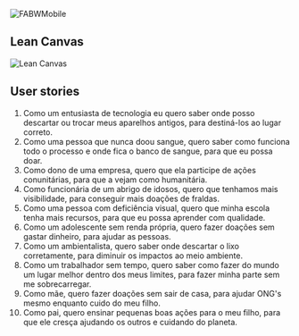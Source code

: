 ![FABWMobile](https://github.com/KallyneRocha/PorUmMundoMelhor/assets/81446987/ee51ea5d-88b6-4107-9015-dc75e58fb06f)

## Lean Canvas

![Lean Canvas](https://user-images.githubusercontent.com/81446987/235788177-94f6d485-f437-4367-a201-19ed74f8910c.png)

## User stories

1. Como um entusiasta de tecnologia eu quero saber onde posso descartar ou trocar meus aparelhos antigos, para destiná-los ao lugar correto.
2. Como uma pessoa que nunca doou sangue, quero saber como funciona todo o processo e onde fica o banco de sangue, para que eu possa doar.
3. Como dono de uma empresa, quero que ela participe de ações conunitárias, para que a vejam como humanitária.
4. Como funcionária de um abrigo de idosos, quero que tenhamos mais visibilidade, para conseguir mais doações de fraldas.
5. Como uma pessoa com deficiência visual, quero que minha escola tenha mais recursos, para que eu possa aprender com qualidade.
6. Como um adolescente sem renda própria, quero fazer doações sem gastar dinheiro, para ajudar as pessoas.
7. Como um ambientalista, quero saber onde descartar o lixo corretamente, para diminuir os impactos ao meio ambiente.
8. Como um trabalhador sem tempo, quero saber como fazer do mundo um lugar melhor dentro dos meus limites, para fazer minha parte sem me sobrecarregar.
9. Como mãe, quero fazer doações sem sair de casa, para ajudar ONG's mesmo enquanto cuido do meu filho.
10. Como pai, quero ensinar pequenas boas ações para o meu filho, para que ele cresça ajudando os outros e cuidando do planeta.
